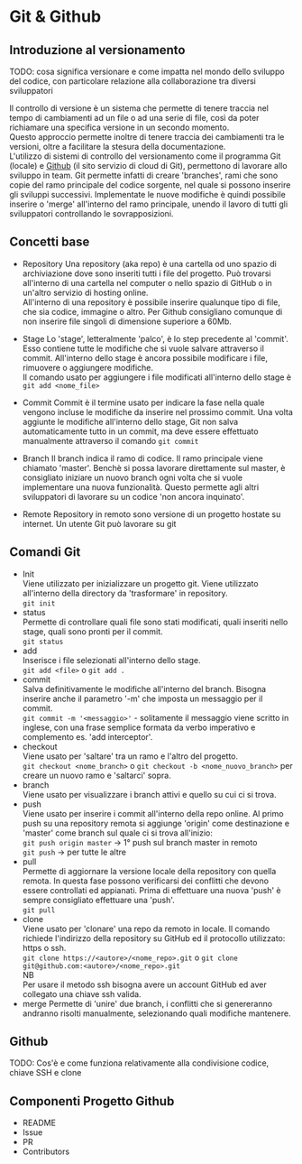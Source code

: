 # Git & Github

## Introduzione al versionamento

TODO: cosa significa versionare e come impatta nel mondo dello sviluppo del codice, con particolare relazione alla collaborazione tra diversi sviluppatori

Il controllo di versione è un sistema che permette di tenere traccia nel tempo di cambiamenti ad un file o ad una serie di file, così da poter richiamare una specifica versione in un secondo momento.  
Questo approccio permette inoltre di tenere traccia dei cambiamenti tra le versioni, oltre a facilitare la stesura della documentazione.  
L'utilizzo di sistemi di controllo del versionamento come il programma Git (locale) e [Github](https://github.com/) (il sito servizio di cloud di Git), permettono di lavorare allo sviluppo in team. Git permette infatti di creare 'branches', rami che sono copie del ramo principale del codice sorgente, nel quale si possono inserire gli sviluppi successivi. Implementate le nuove modifiche è quindi possibile inserire o 'merge' all'interno del ramo principale, unendo il lavoro di tutti gli sviluppatori controllando le sovrapposizioni.

## Concetti base

* Repository
Una repository (aka repo) è una cartella od uno spazio di archiviazione dove sono inseriti tutti i file del progetto. Può trovarsi all'interno di una cartella nel computer o nello spazio di GitHub o in un'altro servizio di hosting online.  
All'interno di una repository è possibile inserire qualunque tipo di file, che sia codice, immagine o altro. Per Github consigliano comunque di non inserire file singoli di dimensione superiore a 60Mb.

* Stage
Lo 'stage', letteralmente 'palco', è lo step precedente al 'commit'. Esso contiene tutte le modifiche che si vuole salvare attraverso il commit. All'interno dello stage è ancora possibile modificare i file, rimuovere o aggiungere modifiche.  
Il comando usato per aggiungere i file modificati all'interno dello stage è `git add <nome_file>`  

* Commit
Commit è il termine usato per indicare la fase nella quale vengono incluse le modifiche da inserire nel prossimo commit. Una volta aggiunte le modifiche all'interno dello stage, Git non salva automaticamente tutto in un commit, ma deve essere effettuato manualmente attraverso il comando `git commit`

* Branch
Il branch indica il ramo di codice. Il ramo principale viene chiamato 'master'. Benchè si possa lavorare direttamente sul master, è consigliato iniziare un nuovo branch ogni volta che si vuole implementare una nuova funzionalità. Questo permette agli altri sviluppatori di lavorare su un codice 'non ancora inquinato'.

* Remote
Repository in remoto sono versione di un progetto hostate su internet. Un utente Git può lavorare su git

## Comandi Git

* Init  
Viene utilizzato per inizializzare un progetto git. Viene utilizzato all'interno della directory da 'trasformare' in repository.  
`git init `
* status  
Permette di controllare quali file sono stati modificati, quali inseriti nello stage, quali sono pronti per il commit.  
`git status`
* add  
Inserisce i file selezionati all'interno dello stage.  
`git add <file>` o `git add .`
* commit  
Salva definitivamente le modifiche all'interno del branch. Bisogna inserire anche il parametro '-m' che imposta un messaggio per il commit.  
`git commit -m '<messaggio>'` - solitamente il messaggio viene scritto in inglese, con una frase semplice formata da verbo imperativo e complemento es. 'add interceptor'.
* checkout  
Viene usato per 'saltare' tra un ramo e l'altro del progetto.  
`git checkout <nome_branch>` o `git checkout -b <nome_nuovo_branch>` per creare un nuovo ramo e 'saltarci' sopra.
* branch  
Viene usato per visualizzare i branch attivi e quello su cui ci si trova.
* push  
Viene usato per inserire i commit all'interno della repo online. Al primo push su una repository remota si aggiunge 'origin' come destinazione e 'master' come branch sul quale ci si trova all'inizio:  
`git push origin master` → 1° push sul branch master in remoto  
`git push` → per tutte le altre
* pull  
Permette di aggiornare la versione locale della repository con quella remota. In questa fase possono verificarsi dei conflitti che devono essere controllati ed appianati. Prima di effettuare una nuova 'push' è sempre consigliato effettuare una 'push'.  
`git pull`
* clone  
Viene usato per 'clonare' una repo da remoto in locale. Il comando richiede l'indirizzo della repository su GitHub ed il protocollo utilizzato: https o ssh.  
`git clone https://<autore>/<nome_repo>.git` o `git clone git@github.com:<autore>/<nome_repo>.git`  
NB  
Per usare il metodo ssh bisogna avere un account GitHub ed aver collegato una chiave ssh valida.
* merge
Permette di 'unire' due branch, i conflitti che si genereranno andranno risolti manualmente, selezionando quali modifiche mantenere.

## Github

TODO: Cos'è e come funziona relativamente alla condivisione codice, chiave SSH e clone

## Componenti Progetto Github

* README
* Issue
* PR
* Contributors
